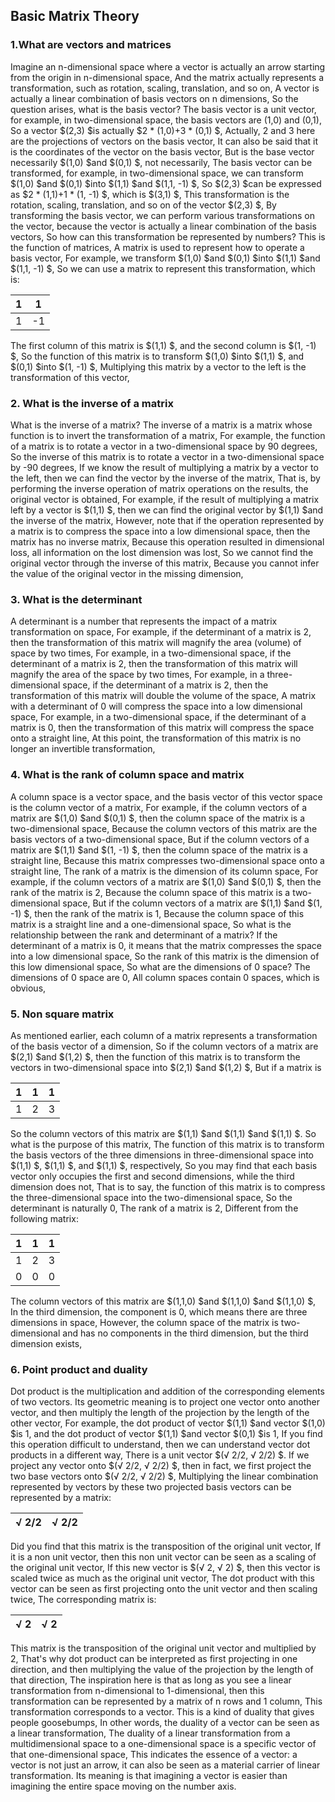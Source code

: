 ﻿
<h2 style='pointer-events: none;'>Basic Matrix Theory</h2>
<h3 style='pointer-events: none;'>1.What are vectors and matrices</h3>

Imagine an n-dimensional space where a vector is actually an arrow starting from the origin in n-dimensional space,
And the matrix actually represents a transformation, such as rotation, scaling, translation, and so on,
A vector is actually a linear combination of basis vectors on n dimensions,
So the question arises, what is the basis vector? The basis vector is a unit vector, for example, in two-dimensional space, the basis vectors are (1,0) and (0,1),
So a vector $(2,3) $is actually $2 * (1,0)+3 * (0,1) $,
Actually, 2 and 3 here are the projections of vectors on the basis vector,
It can also be said that it is the coordinates of the vector on the basis vector,
But is the base vector necessarily $(1,0) $and $(0,1) $, not necessarily,
The basis vector can be transformed, for example, in two-dimensional space, we can transform $(1,0) $and $(0,1) $into $(1,1) $and $(1,1, -1) $,
So $(2,3) $can be expressed as $2 * (1,1)+1 * (1, -1) $, which is $(3,1) $,
This transformation is the rotation, scaling, translation, and so on of the vector $(2,3) $,
By transforming the basis vector, we can perform various transformations on the vector, because the vector is actually a linear combination of the basis vectors,
So how can this transformation be represented by numbers? This is the function of matrices,
A matrix is used to represent how to operate a basis vector,
For example, we transform $(1,0) $and $(0,1) $into $(1,1) $and $(1,1, -1) $,
So we can use a matrix to represent this transformation, which is:

|1 | 1|
|---|---|
|1 | -1|

The first column of this matrix is $(1,1) $, and the second column is $(1, -1) $,
So the function of this matrix is to transform $(1,0) $into $(1,1) $, and $(0,1) $into $(1, -1) $,
Multiplying this matrix by a vector to the left is the transformation of this vector,
<h3 style='pointer-events: none;'>2. What is the inverse of a matrix</h3>

What is the inverse of a matrix? The inverse of a matrix is a matrix whose function is to invert the transformation of a matrix,
For example, the function of a matrix is to rotate a vector in a two-dimensional space by 90 degrees,
So the inverse of this matrix is to rotate a vector in a two-dimensional space by -90 degrees,
If we know the result of multiplying a matrix by a vector to the left, then we can find the vector by the inverse of the matrix,
That is, by performing the inverse operation of matrix operations on the results, the original vector is obtained,
For example, if the result of multiplying a matrix left by a vector is $(1,1) $, then we can find the original vector by $(1,1) $and the inverse of the matrix,
However, note that if the operation represented by a matrix is to compress the space into a low dimensional space, then the matrix has no inverse matrix,
Because this operation resulted in dimensional loss, all information on the lost dimension was lost,
So we cannot find the original vector through the inverse of this matrix,
Because you cannot infer the value of the original vector in the missing dimension,
<h3 style='pointer-events: none;'>3. What is the determinant</h3>

A determinant is a number that represents the impact of a matrix transformation on space,
For example, if the determinant of a matrix is 2, then the transformation of this matrix will magnify the area (volume) of space by two times,
For example, in a two-dimensional space, if the determinant of a matrix is 2, then the transformation of this matrix will magnify the area of the space by two times,
For example, in a three-dimensional space, if the determinant of a matrix is 2, then the transformation of this matrix will double the volume of the space,
A matrix with a determinant of 0 will compress the space into a low dimensional space,
For example, in a two-dimensional space, if the determinant of a matrix is 0, then the transformation of this matrix will compress the space onto a straight line,
At this point, the transformation of this matrix is no longer an invertible transformation,
<h3 style='pointer-events: none;'>4. What is the rank of column space and matrix</h3>

A column space is a vector space, and the basis vector of this vector space is the column vector of a matrix,
For example, if the column vectors of a matrix are $(1,0) $and $(0,1) $, then the column space of the matrix is a two-dimensional space,
Because the column vectors of this matrix are the basis vectors of a two-dimensional space,
But if the column vectors of a matrix are $(1,1) $and $(1, -1) $, then the column space of the matrix is a straight line,
Because this matrix compresses two-dimensional space onto a straight line,
The rank of a matrix is the dimension of its column space,
For example, if the column vectors of a matrix are $(1,0) $and $(0,1) $, then the rank of the matrix is 2,
Because the column space of this matrix is a two-dimensional space,
But if the column vectors of a matrix are $(1,1) $and $(1, -1) $, then the rank of the matrix is 1,
Because the column space of this matrix is a straight line and a one-dimensional space,
So what is the relationship between the rank and determinant of a matrix? If the determinant of a matrix is 0, it means that the matrix compresses the space into a low dimensional space,
So the rank of this matrix is the dimension of this low dimensional space,
So what are the dimensions of 0 space? The dimensions of 0 space are 0,
All column spaces contain 0 spaces, which is obvious,
<h3 style='pointer-events: none;'>5. Non square matrix</h3>

As mentioned earlier, each column of a matrix represents a transformation of the basis vector of a dimension,
So if the column vectors of a matrix are $(2,1) $and $(1,2) $, then the function of this matrix is to transform the vectors in two-dimensional space into $(2,1) $and $(1,2) $,
But if a matrix is

|1 | 1 | 1|
|---|---|---|
|1 | 2 | 3|

So the column vectors of this matrix are $(1,1) $and $(1,1) $and $(1,1) $. So what is the purpose of this matrix,
The function of this matrix is to transform the basis vectors of the three dimensions in three-dimensional space into $(1,1) $, $(1,1) $, and $(1,1) $, respectively,
So you may find that each basis vector only occupies the first and second dimensions, while the third dimension does not,
That is to say, the function of this matrix is to compress the three-dimensional space into the two-dimensional space,
So the determinant is naturally 0,
The rank of a matrix is 2,
Different from the following matrix:

|1 | 1 | 1|
|---|---|---|
|1 | 2 | 3|
|0 | 0 | 0|

The column vectors of this matrix are $(1,1,0) $and $(1,1,0) $and $(1,1,0) $,
In the third dimension, the component is 0, which means there are three dimensions in space,
However, the column space of the matrix is two-dimensional and has no components in the third dimension, but the third dimension exists,
<h3 style='pointer-events: none;'>6. Point product and duality</h3>

Dot product is the multiplication and addition of the corresponding elements of two vectors. Its geometric meaning is to project one vector onto another vector, and then multiply the length of the projection by the length of the other vector,
For example, the dot product of vector $(1,1) $and vector $(1,0) $is 1, and the dot product of vector $(1,1) $and vector $(0,1) $is 1,
If you find this operation difficult to understand, then we can understand vector dot products in a different way,
There is a unit vector $(√ 2/2, √ 2/2) $. If we project any vector onto $(√ 2/2, √ 2/2) $, then in fact, we first project the two base vectors onto $(√ 2/2, √ 2/2) $,
Multiplying the linear combination represented by vectors by these two projected basis vectors can be represented by a matrix:

|√ 2/2 | √ 2/2|
|---- | ----|

Did you find that this matrix is the transposition of the original unit vector,
If it is a non unit vector, then this non unit vector can be seen as a scaling of the original unit vector,
If this new vector is $(√ 2, √ 2) $, then this vector is scaled twice as much as the original unit vector,
The dot product with this vector can be seen as first projecting onto the unit vector and then scaling twice,
The corresponding matrix is:

|√ 2 | √ 2|
|---- | ----|

This matrix is the transposition of the original unit vector and multiplied by 2,
That's why dot product can be interpreted as first projecting in one direction, and then multiplying the value of the projection by the length of that direction,
The inspiration here is that as long as you see a linear transformation from n-dimensional to 1-dimensional, then this transformation can be represented by a matrix of n rows and 1 column,
This transformation corresponds to a vector.
This is a kind of duality that gives people goosebumps,
In other words, the duality of a vector can be seen as a linear transformation,
The duality of a linear transformation from a multidimensional space to a one-dimensional space is a specific vector of that one-dimensional space,
This indicates the essence of a vector: a vector is not just an arrow, it can also be seen as a material carrier of linear transformation.
Its meaning is that imagining a vector is easier than imagining the entire space moving on the number axis.